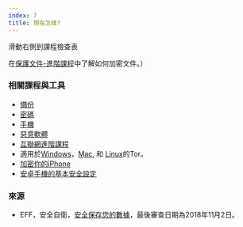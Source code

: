 ```yaml
---
index: 7
title: 現在怎樣?
---
```

滑動右側到課程檢查表

在[保護文件-進階課程](umbrella://information/protecting-files/advanced)中了解如何加密文件。）

### 相關課程與工具

*   [備份](umbrella://information/backing-up)
*   [密碼](umbrella://information/passwords)
*   [手機](umbrella://communications/mobile-phones/beginner)
*   [惡意軟體](umbrella://information/malware)
*   [互聯網進階課程](umbrella://communications/the-internet/advanced)
*   適用於[Windows](umbrella://tools/tor/s_tor-for-windows.md)，[Mac](umbrella://tools/tor/s_tor-for-mac-os-x.md), 和 [Linux](umbrella://tools/tor/s_tor-for-linux.md)的Tor。
*   [加密你的iPhone](umbrella://tools/encryption/s_encrypt-your-iphone.md)
*   [安卓手機的基本安全設定](umbrella://tools/other/s_android.md)

### 來源

*   EFF，安全自衛，[安全保存您的數據](https://ssd.eff.org/en/module/keeping-your-data-safe)，最後審查日期為2018年11月2日。